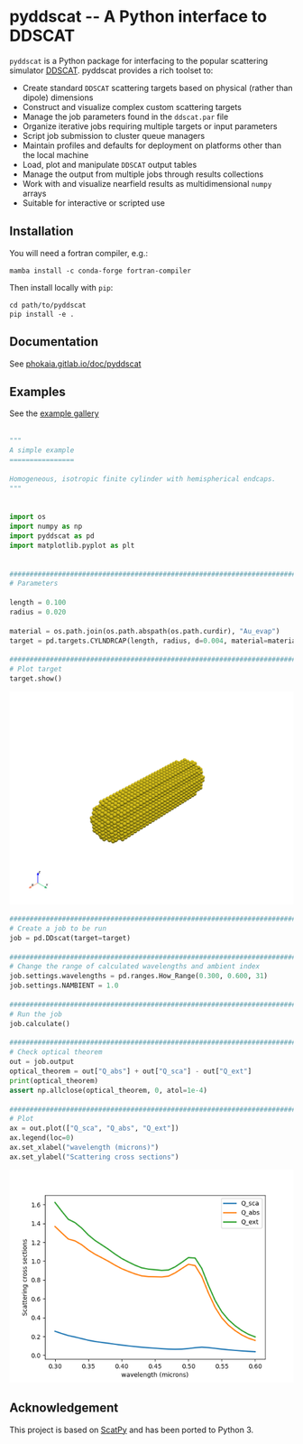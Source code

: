 

# pyddscat -- A Python interface to DDSCAT

`pyddscat` is a Python package for interfacing to the popular scattering simulator
[DDSCAT](http://www.astro.princeton.edu/~draine/DDSCAT.html). pyddscat provides a rich toolset to:

* Create standard `DDSCAT` scattering targets based on physical (rather than dipole) dimensions
* Construct and visualize complex custom scattering targets
* Manage the job parameters found in the `ddscat.par` file
* Organize iterative jobs requiring multiple targets or input parameters
* Script job submission to cluster queue managers
* Maintain profiles and defaults for deployment on platforms other than the local machine
* Load, plot and manipulate `DDSCAT` output tables
* Manage the output from multiple jobs through results collections
* Work with and visualize nearfield results as multidimensional `numpy` arrays
* Suitable for interactive or scripted use



## Installation

You will need a fortran compiler, e.g.:

```
mamba install -c conda-forge fortran-compiler
```

Then install locally with `pip`:

```
cd path/to/pyddscat
pip install -e .
```

## Documentation

See [phokaia.gitlab.io/doc/pyddscat](https://phokaia.gitlab.io/doc/pyddscat)

## Examples

See the [example gallery](https://phokaia.gitlab.io/doc/pyddscat/examples)

```python

"""
A simple example
================

Homogeneous, isotropic finite cylinder with hemispherical endcaps.
"""


import os
import numpy as np
import pyddscat as pd
import matplotlib.pyplot as plt


##############################################################################
# Parameters

length = 0.100
radius = 0.020

material = os.path.join(os.path.abspath(os.path.curdir), "Au_evap")
target = pd.targets.CYLNDRCAP(length, radius, d=0.004, material=material)

##############################################################################
# Plot target
target.show()
```

![](doc/_static/sphx_glr_plot_test_001.png)
```python
##############################################################################
# Create a job to be run
job = pd.DDscat(target=target)

##############################################################################
# Change the range of calculated wavelengths and ambient index
job.settings.wavelengths = pd.ranges.How_Range(0.300, 0.600, 31)
job.settings.NAMBIENT = 1.0

##############################################################################
# Run the job
job.calculate()

##############################################################################
# Check optical theorem
out = job.output
optical_theorem = out["Q_abs"] + out["Q_sca"] - out["Q_ext"]
print(optical_theorem)
assert np.allclose(optical_theorem, 0, atol=1e-4)

##############################################################################
# Plot
ax = out.plot(["Q_sca", "Q_abs", "Q_ext"])
ax.legend(loc=0)
ax.set_xlabel("wavelength (microns)")
ax.set_ylabel("Scattering cross sections")

```

![](doc/_static/sphx_glr_plot_test_002.png)

## Acknowledgement

This project is based on [ScatPy](https://pythonhosted.org/ScatPy/index.html) and has been ported to Python 3.

